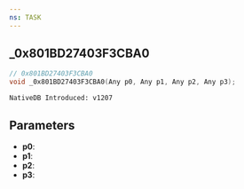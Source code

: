 ```yaml
---
ns: TASK
---
```

## _0x801BD27403F3CBA0

```c
// 0x801BD27403F3CBA0
void _0x801BD27403F3CBA0(Any p0, Any p1, Any p2, Any p3);
```

```
NativeDB Introduced: v1207
```

## Parameters
* **p0**:
* **p1**:
* **p2**:
* **p3**:
